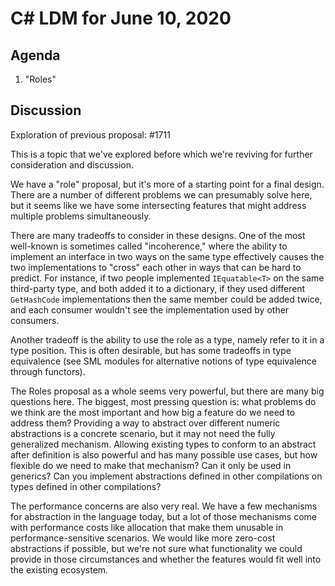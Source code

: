 
# C# LDM for June 10, 2020

## Agenda

1. "Roles"

## Discussion

Exploration of previous proposal: #1711

This is a topic that we've explored before which we're reviving for further consideration and discussion.

We have a "role" proposal, but it's more of a starting point for a final design. There are a number of
different problems we can presumably solve here, but it seems like we have some intersecting features that
might address multiple problems simultaneously.

There are many tradeoffs to consider in these designs. One of the most well-known is sometimes called
"incoherence," where the ability to implement an interface in two ways on the same type effectively causes
the two implementations to "cross" each other in ways that can be hard to predict. For instance, if two
people implemented `IEquatable<T>` on the same third-party type, and both added it to a dictionary, if they
used different `GetHashCode` implementations then the same member could be added twice, and each consumer
wouldn't see the implementation used by other consumers.

Another tradeoff is the ability to use the role as a type, namely refer to it in a type position. This
is often desirable, but has some tradeoffs in type equivalence (see SML modules for alternative notions
of type equivalence through functors).

The Roles proposal as a whole seems very powerful, but there are many big questions here. The biggest,
most pressing question is: what problems do we think are the most important and how big a feature do
we need to address them? Providing a way to abstract over different numeric abstractions is a concrete
scenario, but it may not need the fully generalized mechanism. Allowing existing types to conform
to an abstract after definition is also powerful and has many possible use cases, but how flexible
do we need to make that mechanism? Can it only be used in generics? Can you implement abstractions
defined in other compilations on types defined in other compilations?

The performance concerns are also very real. We have a few mechanisms for abstraction in the language
today, but a lot of those mechanisms come with performance costs like allocation that make them
unusable in performance-sensitive scenarios. We would like more zero-cost abstractions if possible,
but we're not sure what functionality we could provide in those circumstances and whether the features
would fit well into the existing ecosystem.